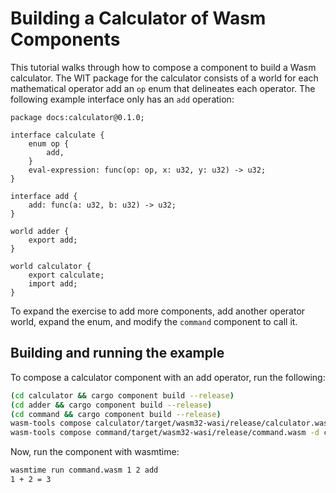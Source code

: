 # Building a Calculator of Wasm Components

This tutorial walks through how to compose a component to build a Wasm calculator.
The WIT package for the calculator consists of a world for each mathematical operator
add an `op` enum that delineates each operator. The following example interface only
has an `add` operation:

```wit
package docs:calculator@0.1.0;

interface calculate {
    enum op {
        add,
    }
    eval-expression: func(op: op, x: u32, y: u32) -> u32;
}

interface add {
    add: func(a: u32, b: u32) -> u32;
}

world adder {
    export add;
}

world calculator {
    export calculate;
    import add;
}
```

To expand the exercise to add more components, add another operator world, expand the enum, and modify the `command` component to call it.

## Building and running the example

To compose a calculator component with an add operator, run the following:

```sh
(cd calculator && cargo component build --release)
(cd adder && cargo component build --release)
(cd command && cargo component build --release)
wasm-tools compose calculator/target/wasm32-wasi/release/calculator.wasm -d adder/target/wasm32-wasi/release/adder.wasm -o composed.wasm
wasm-tools compose command/target/wasm32-wasi/release/command.wasm -d composed.wasm -o command.wasm
```

Now, run the component with wasmtime:

```sh
wasmtime run command.wasm 1 2 add
1 + 2 = 3
```
